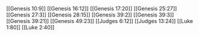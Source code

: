[[Genesis 10:9]]
[[Genesis 16:12]]
[[Genesis 17:20]]
[[Genesis 25:27]]
[[Genesis 27:3]]
[[Genesis 28:15]]
[[Genesis 39:2]]
[[Genesis 39:3]]
[[Genesis 39:21]]
[[Genesis 49:23]]
[[Judges 6:12]]
[[Judges 13:24]]
[[Luke 1:80]]
[[Luke 2:40]]
